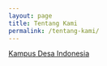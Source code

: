 ```yaml
---
layout: page
title: Tentang Kami
permalink: /tentang-kami/
---
```

[Kampus Desa Indonesia](http://kampusdesa.or.id)
